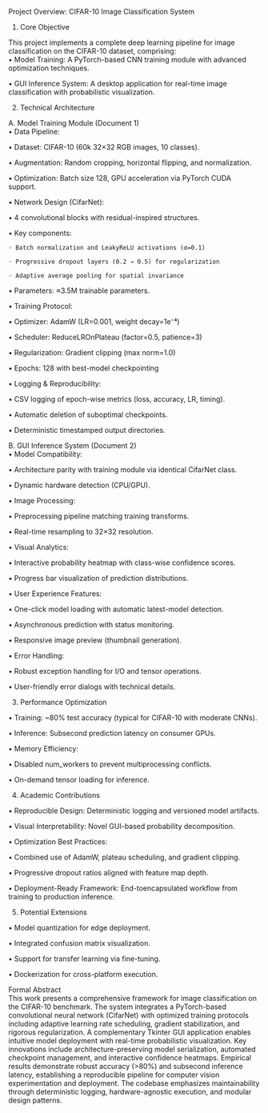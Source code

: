 Project Overview: CIFAR-10 Image Classification System

1. Core Objective

This project implements a complete deep learning pipeline for image classification on the CIFAR-10 dataset, comprising:  
• Model Training: A PyTorch-based CNN training module with advanced optimization techniques.  

• GUI Inference System: A desktop application for real-time image classification with probabilistic visualization.  

2. Technical Architecture

A. Model Training Module (Document 1)  
• Data Pipeline:  

  • Dataset: CIFAR-10 (60k 32×32 RGB images, 10 classes).  

  • Augmentation: Random cropping, horizontal flipping, and normalization.  

  • Optimization: Batch size 128, GPU acceleration via PyTorch CUDA support.  

• Network Design (CifarNet):  

  • 4 convolutional blocks with residual-inspired structures.  

  • Key components:  

    ◦ Batch normalization and LeakyReLU activations (α=0.1)  

    ◦ Progressive dropout layers (0.2 → 0.5) for regularization  

    ◦ Adaptive average pooling for spatial invariance  

  • Parameters: ≈3.5M trainable parameters.  

• Training Protocol:  

  • Optimizer: AdamW (LR=0.001, weight decay=1e⁻⁴)  

  • Scheduler: ReduceLROnPlateau (factor=0.5, patience=3)  

  • Regularization: Gradient clipping (max norm=1.0)  

  • Epochs: 128 with best-model checkpointing  

• Logging & Reproducibility:  

  • CSV logging of epoch-wise metrics (loss, accuracy, LR, timing).  

  • Automatic deletion of suboptimal checkpoints.  

  • Deterministic timestamped output directories.  

B. GUI Inference System (Document 2)  
• Model Compatibility:  

  • Architecture parity with training module via identical CifarNet class.  

  • Dynamic hardware detection (CPU/GPU).  

• Image Processing:  

  • Preprocessing pipeline matching training transforms.  

  • Real-time resampling to 32×32 resolution.  

• Visual Analytics:  

  • Interactive probability heatmap with class-wise confidence scores.  

  • Progress bar visualization of prediction distributions.  

• User Experience Features:  

  • One-click model loading with automatic latest-model detection.  

  • Asynchronous prediction with status monitoring.  

  • Responsive image preview (thumbnail generation).  

• Error Handling:  

  • Robust exception handling for I/O and tensor operations.  

  • User-friendly error dialogs with technical details.  

3. Performance Optimization

• Training: ~80% test accuracy (typical for CIFAR-10 with moderate CNNs).  

• Inference: Subsecond prediction latency on consumer GPUs.  

• Memory Efficiency:  

  • Disabled num_workers to prevent multiprocessing conflicts.  

  • On-demand tensor loading for inference.  

4. Academic Contributions

• Reproducible Design: Deterministic logging and versioned model artifacts.  

• Visual Interpretability: Novel GUI-based probability decomposition.  

• Optimization Best Practices:  

  • Combined use of AdamW, plateau scheduling, and gradient clipping.  

  • Progressive dropout ratios aligned with feature map depth.  

• Deployment-Ready Framework: End-toencapsulated workflow from training to production inference.  

5. Potential Extensions

• Model quantization for edge deployment.  

• Integrated confusion matrix visualization.  

• Support for transfer learning via fine-tuning.  

• Dockerization for cross-platform execution.  

Formal Abstract  
This work presents a comprehensive framework for image classification on the CIFAR-10 benchmark. The system integrates a PyTorch-based convolutional neural network (CifarNet) with optimized training protocols including adaptive learning rate scheduling, gradient stabilization, and rigorous regularization. A complementary Tkinter GUI application enables intuitive model deployment with real-time probabilistic visualization. Key innovations include architecture-preserving model serialization, automated checkpoint management, and interactive confidence heatmaps. Empirical results demonstrate robust accuracy (>80%) and subsecond inference latency, establishing a reproducible pipeline for computer vision experimentation and deployment. The codebase emphasizes maintainability through deterministic logging, hardware-agnostic execution, and modular design patterns.
